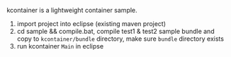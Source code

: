 kcontainer is a lightweight container sample.

1. import project into eclipse (existing maven project)
2. cd sample && compile.bat, compile test1 & test2 sample bundle and copy to `kcontainer/bundle` directory, make sure `bundle` directory exists
3. run kcontainer `Main` in eclipse


